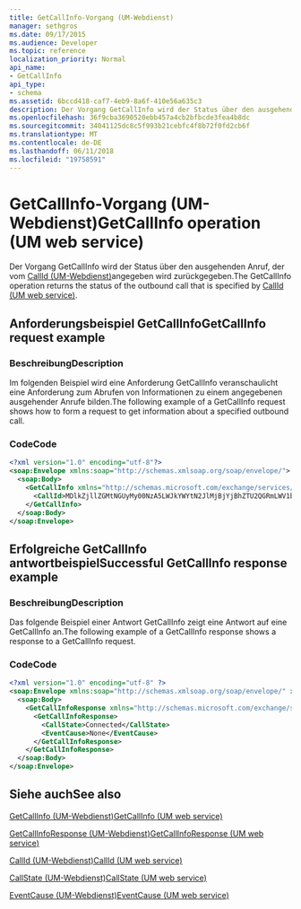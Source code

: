 ```yaml
---
title: GetCallInfo-Vorgang (UM-Webdienst)
manager: sethgros
ms.date: 09/17/2015
ms.audience: Developer
ms.topic: reference
localization_priority: Normal
api_name:
- GetCallInfo
api_type:
- schema
ms.assetid: 6bccd418-caf7-4eb9-8a6f-410e56a635c3
description: Der Vorgang GetCallInfo wird der Status über den ausgehenden Anruf, der vom CallId (UM-Webdienst) angegeben wird zurückgegeben.
ms.openlocfilehash: 36f9cba3690520ebb457a4cb2bfbcde3fea4b8dc
ms.sourcegitcommit: 34041125dc8c5f993b21cebfc4f8b72f0fd2cb6f
ms.translationtype: MT
ms.contentlocale: de-DE
ms.lasthandoff: 06/11/2018
ms.locfileid: "19758591"
---
```

# <a name="getcallinfo-operation-um-web-service"></a><span data-ttu-id="c58fa-103">GetCallInfo-Vorgang (UM-Webdienst)</span><span class="sxs-lookup"><span data-stu-id="c58fa-103">GetCallInfo operation (UM web service)</span></span>

<span data-ttu-id="c58fa-104">Der Vorgang GetCallInfo wird der Status über den ausgehenden Anruf, der vom [CallId (UM-Webdienst)](callid-um-web-service.md)angegeben wird zurückgegeben.</span><span class="sxs-lookup"><span data-stu-id="c58fa-104">The GetCallInfo operation returns the status of the outbound call that is specified by [CallId (UM web service)](callid-um-web-service.md).</span></span>
  
## <a name="getcallinfo-request-example"></a><span data-ttu-id="c58fa-105">Anforderungsbeispiel GetCallInfo</span><span class="sxs-lookup"><span data-stu-id="c58fa-105">GetCallInfo request example</span></span>

### <a name="description"></a><span data-ttu-id="c58fa-106">Beschreibung</span><span class="sxs-lookup"><span data-stu-id="c58fa-106">Description</span></span>

<span data-ttu-id="c58fa-107">Im folgenden Beispiel wird eine Anforderung GetCallInfo veranschaulicht eine Anforderung zum Abrufen von Informationen zu einem angegebenen ausgehender Anrufe bilden.</span><span class="sxs-lookup"><span data-stu-id="c58fa-107">The following example of a GetCallInfo request shows how to form a request to get information about a specified outbound call.</span></span>
  
### <a name="code"></a><span data-ttu-id="c58fa-108">Code</span><span class="sxs-lookup"><span data-stu-id="c58fa-108">Code</span></span>

```XML
<?xml version="1.0" encoding="utf-8"?>
<soap:Envelope xmlns:soap="http://schemas.xmlsoap.org/soap/envelope/">
  <soap:Body>
    <GetCallInfo xmlns="http://schemas.microsoft.com/exchange/services/2006/messages">
      <CallId>MDlkZjllZGMtNGUyMy00NzA5LWJkYWYtN2JlMjBjYjBhZTU2QGRmLWV1bS0wMS5leGNoYW5nZS5jb3JwLm1pY3Jvc29mdC5jb20=</CallId>
    </GetCallInfo>
  </soap:Body>
</soap:Envelope>
```

## <a name="successful-getcallinfo-response-example"></a><span data-ttu-id="c58fa-109">Erfolgreiche GetCallInfo antwortbeispiel</span><span class="sxs-lookup"><span data-stu-id="c58fa-109">Successful GetCallInfo response example</span></span>

### <a name="description"></a><span data-ttu-id="c58fa-110">Beschreibung</span><span class="sxs-lookup"><span data-stu-id="c58fa-110">Description</span></span>

<span data-ttu-id="c58fa-111">Das folgende Beispiel einer Antwort GetCallInfo zeigt eine Antwort auf eine GetCallInfo an.</span><span class="sxs-lookup"><span data-stu-id="c58fa-111">The following example of a GetCallInfo response shows a response to a GetCallInfo request.</span></span>
  
### <a name="code"></a><span data-ttu-id="c58fa-112">Code</span><span class="sxs-lookup"><span data-stu-id="c58fa-112">Code</span></span>

```XML
<?xml version="1.0" encoding="utf-8" ?> 
<soap:Envelope xmlns:soap="http://schemas.xmlsoap.org/soap/envelope/" xmlns:xsi="http://www.w3.org/2001/XMLSchema-instance" xmlns:xsd="http://www.w3.org/2001/XMLSchema">
  <soap:Body>
    <GetCallInfoResponse xmlns="http://schemas.microsoft.com/exchange/services/2006/messages">
      <GetCallInfoResponse>
        <CallState>Connected</CallState> 
        <EventCause>None</EventCause> 
      </GetCallInfoResponse>
    </GetCallInfoResponse>
  </soap:Body>
</soap:Envelope>
```

## <a name="see-also"></a><span data-ttu-id="c58fa-113">Siehe auch</span><span class="sxs-lookup"><span data-stu-id="c58fa-113">See also</span></span>



[<span data-ttu-id="c58fa-114">GetCallInfo (UM-Webdienst)</span><span class="sxs-lookup"><span data-stu-id="c58fa-114">GetCallInfo (UM web service)</span></span>](getcallinfo-um-web-service.md)
  
[<span data-ttu-id="c58fa-115">GetCallInfoResponse (UM-Webdienst)</span><span class="sxs-lookup"><span data-stu-id="c58fa-115">GetCallInfoResponse (UM web service)</span></span>](getcallinforesponse-um-web-service.md)
  
[<span data-ttu-id="c58fa-116">CallId (UM-Webdienst)</span><span class="sxs-lookup"><span data-stu-id="c58fa-116">CallId (UM web service)</span></span>](callid-um-web-service.md)
  
[<span data-ttu-id="c58fa-117">CallState (UM-Webdienst)</span><span class="sxs-lookup"><span data-stu-id="c58fa-117">CallState (UM web service)</span></span>](callstate-um-web-service.md)
  
[<span data-ttu-id="c58fa-118">EventCause (UM-Webdienst)</span><span class="sxs-lookup"><span data-stu-id="c58fa-118">EventCause (UM web service)</span></span>](eventcause-um-web-service.md)

